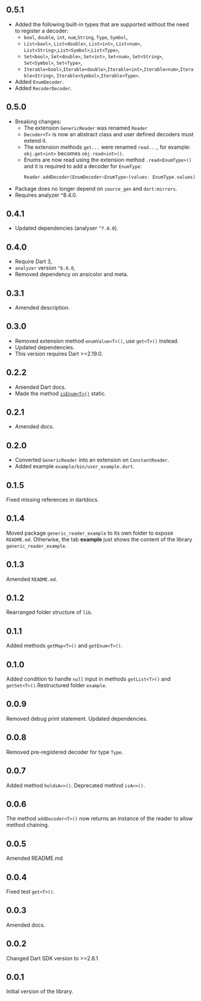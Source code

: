 ## 0.5.1
- Added the following built-in types that are supported without the
  need to register a decoder:
  * `bool`, `double`, `int`, `num`,`String`, `Type`, `Symbol`,
  * `List<bool>`, `List<double>`, `List<int>`, `List<num>`,
    `List<String>`,`List<Symbol>`,`List<Type>`,
  * `Set<bool>`, `Set<double>`, `Set<int>`, `Set<num>`, `Set<String>`, `Set<Symbol>`,
    `Set<Type>`,
  * `Iterable<bool>`,`Iterable<double>`,`Iterable<int>`,`Iterable<num>`,`Iterable<String>`,
    `Iterable<Symbol>`,`Iterable<Type>`.
 - Added `EnumDecoder`.
 - Added `RecoderDecoder`.


## 0.5.0
- Breaking changes:
  * The extension `GenericReader` was renamed `Reader`
  * `Decoder<T>` is now an abstract class and user defined decoders
    must extend it.
  * The extension methods `get...` were renamed `read...`,
    for example: `obj.get<int>` becomes `obj.read<int>()`.
  * Enums are now read using the extension method `.read<EnumType>()` and
    it is required to add a decoder for `EnumType`:
    ```Dart
    Reader.addDecoder(EnumDecoder<EnumType>(values: EnumType.values));
    ```
- Package does no longer depend on `source_gen` and `dart:mirrors`.
- Requires analyzer ^8.4.0.


## 0.4.1
- Updated dependencies (analyser `^7.0.0`).

## 0.4.0
- Require Dart 3,
- `analyzer` version `^6.0.0`,
- Removed dependency on ansicolor and meta.

## 0.3.1
- Amended description.

## 0.3.0
- Removed extension method `enumValue<T>()`, use `get<T>()` instead.
- Updated dependencies.
- This version requires Dart >=2.19.0.

## 0.2.2
- Amended Dart docs.
- Made the method
[`isEnum<T>()`](https://pub.dev/documentation/generic_reader/latest/generic_reader/GenericReader/isEnum.html) static.

## 0.2.1

- Amended docs.

## 0.2.0

- Converted `GenericReader` into an extension on `ConstantReader`.
- Added example `example/bin/user_example.dart`.

## 0.1.5

Fixed missing references in dartdocs.

## 0.1.4

Moved package `generic_reader_example` to its own folder to expose `README.md`.
Otherwise, the tab **example** just shows the content of the library `generic_reader_example`.

## 0.1.3

Amended `README.md`.

## 0.1.2

Rearranged folder structure of `lib`.

## 0.1.1

Added methods `getMap<T>()` and `getEnum<T>()`.

## 0.1.0
Added condition to handle `null` input in methods `getList<T>()` and `getSet<T>()`.Restructured folder `example`.

## 0.0.9

Removed debug print statement. Updated dependencies.

## 0.0.8

Removed pre-registered decoder for type `Type`.

## 0.0.7

Added method `holdsA<>()`. Deprecated method `isA<>()`.

## 0.0.6

The method `addDecoder<T>()` now returns an instance
of the reader to allow method chaining.

## 0.0.5

Amended README.md

## 0.0.4

Fixed test `get<T>()`.

## 0.0.3

Amended docs.

## 0.0.2

Changed Dart SDK version to >=2.8.1

## 0.0.1

Initial version of the library.
